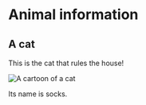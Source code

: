 # Animal information

## A cat

This is the cat that rules the house!

![A cartoon of a cat](../cat.png)

Its name is socks.